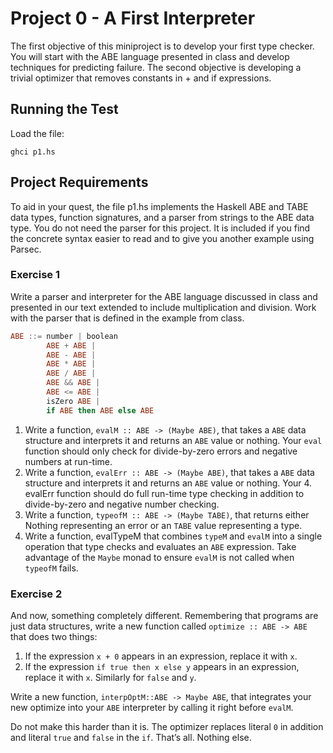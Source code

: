 # Project 0 - A First Interpreter

The first objective of this miniproject is to develop your first type checker. You will start with the ABE language presented in class and develop techniques for predicting failure. The second objective is developing a trivial optimizer that removes constants in + and if expressions.

## Running the Test

Load the file:
```
ghci p1.hs
```

## Project Requirements

To aid in your quest, the file p1.hs implements the Haskell ABE and TABE data types, function signatures, and a parser from strings to the ABE data type. You do not need the parser for this project. It is included if you find the concrete syntax easier to read and to give you another example using Parsec.

### Exercise 1
Write a parser and interpreter for the ABE language discussed in class and presented in our text extended to include multiplication and division. Work with the parser that is defined in the example from class.

```haskell
ABE ::= number | boolean
        ABE + ABE |
        ABE - ABE |
        ABE * ABE |
        ABE / ABE |
        ABE && ABE |
        ABE <= ABE |
        isZero ABE |
        if ABE then ABE else ABE
```

1. Write a function, `evalM :: ABE -> (Maybe ABE)`, that takes a `ABE` data structure and interprets it and returns an `ABE` value or nothing. Your `eval` function should only check for divide-by-zero errors and negative numbers at run-time.
2. Write a function, `evalErr :: ABE -> (Maybe ABE)`, that takes a `ABE` data structure and interprets it and returns an `ABE` value or nothing. Your 4. evalErr function should do full run-time type checking in addition to divide-by-zero and negative number checking.
3. Write a function, `typeofM :: ABE -> (Maybe TABE)`, that returns either Nothing representing an error or an `TABE` value representing a type.
4. Write a function, evalTypeM that combines `typeM` and `evalM` into a single operation that type checks and evaluates an `ABE` expression. Take advantage of the `Maybe` monad to ensure `evalM` is not called when `typeofM` fails.

### Exercise 2
And now, something completely different. Remembering that programs are just data structures, write a new function called `optimize :: ABE -> ABE` that does two things:

1. If the expression `x + 0` appears in an expression, replace it with `x`.
2. If the expression `if true then x else y` appears in an expression, replace it with `x`. Similarly for `false` and `y`.

Write a new function, `interpOptM::ABE -> Maybe ABE`, that integrates your new optimize into your `ABE` interpreter by calling it right before `evalM`.

Do not make this harder than it is. The optimizer replaces literal `0` in addition and literal `true` and `false` in the `if`. That’s all. Nothing else.
